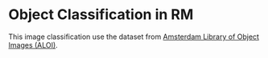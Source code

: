 # Object Classification in RM
This image classification use the dataset from [Amsterdam Library of Object Images (ALOI)](http://aloi.science.uva.nl/).
